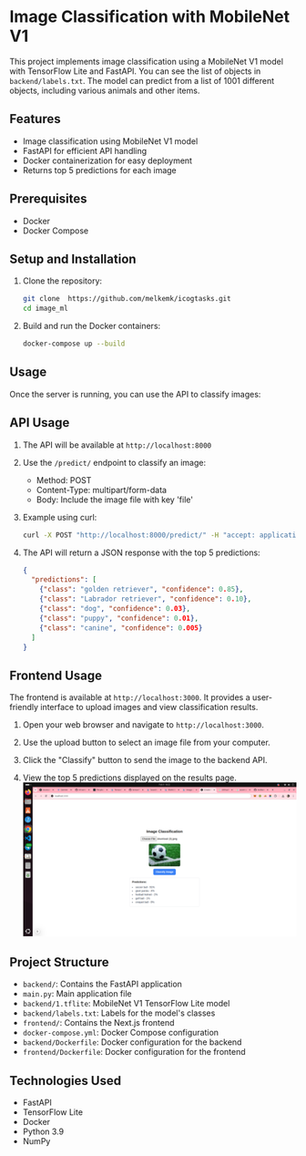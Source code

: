 # Image Classification with MobileNet V1

This project implements image classification using a MobileNet V1 model with TensorFlow Lite and FastAPI.
You can see the list of objects in `backend/labels.txt`. The model can predict from a list of 1001 different objects, including various animals and other items.

## Features

- Image classification using MobileNet V1 model
- FastAPI for efficient API handling
- Docker containerization for easy deployment
- Returns top 5 predictions for each image

## Prerequisites

- Docker
- Docker Compose

## Setup and Installation

1. Clone the repository:
    ```sh
    git clone  https://github.com/melkemk/icogtasks.git
    cd image_ml
    ```

2. Build and run the Docker containers:
    ```sh
    docker-compose up --build
    ```

## Usage

Once the server is running, you can use the API to classify images:

## API Usage

1. The API will be available at `http://localhost:8000`

2. Use the `/predict/` endpoint to classify an image:
    - Method: POST
    - Content-Type: multipart/form-data
    - Body: Include the image file with key 'file'

3. Example using curl:
    ```sh
    curl -X POST "http://localhost:8000/predict/" -H "accept: application/json" -H "Content-Type: multipart/form-data" -F "file=@path_to_your_image.jpg"
    ```

4. The API will return a JSON response with the top 5 predictions:
    ```json
    {
      "predictions": [
        {"class": "golden retriever", "confidence": 0.85},
        {"class": "Labrador retriever", "confidence": 0.10},
        {"class": "dog", "confidence": 0.03},
        {"class": "puppy", "confidence": 0.01},
        {"class": "canine", "confidence": 0.005}
      ]
    }
    ```

## Frontend Usage

The frontend is available at `http://localhost:3000`. It provides a user-friendly interface to upload images and view classification results.

1. Open your web browser and navigate to `http://localhost:3000`.

2. Use the upload button to select an image file from your computer.

3. Click the "Classify" button to send the image to the backend API.

4. View the top 5 predictions displayed on the results page.
![Image Classification](./image.png) 
## Project Structure

- `backend/`: Contains the FastAPI application 
- `main.py`: Main application file
- `backend/1.tflite`: MobileNet V1 TensorFlow Lite model
- `backend/labels.txt`: Labels for the model's classes
- `frontend/`: Contains the Next.js frontend 
- `docker-compose.yml`: Docker Compose configuration    
- `backend/Dockerfile`: Docker configuration for the backend 
- `frontend/Dockerfile`: Docker configuration for the frontend 

## Technologies Used

- FastAPI
- TensorFlow Lite
- Docker
- Python 3.9
- NumPy
